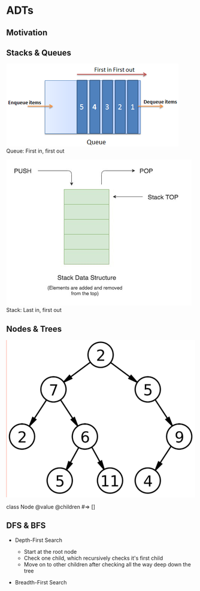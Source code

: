 
# ADTs  


## Motivation 


## Stacks & Queues
![Queue](./queue.png)
Queue: First in, first out

![Stack](./stack.jpg)
Stack: Last in, first out

## Nodes & Trees

![Binary Tree](./binary_tree.png)

class Node
@value
@children #=> []

## DFS & BFS
- Depth-First Search
    - Start at the root node
    - Check one child, which recursively checks it's first child
    - Move on to other children after checking all the way deep down the tree

- Breadth-First Search
